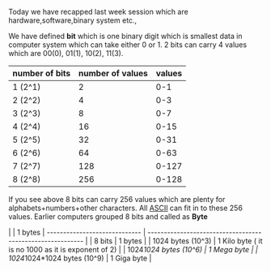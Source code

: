 Today we have recapped last week session which are hardware,software,binary system etc.,

We have defined __bit__ which is one binary digit which is smallest data in computer system which can take either 0 or 1. 2 bits can carry 4 values which are 00(0), 01(1), 10(2), 11(3).

   |    number of bits   |  number of values     |   values |
   | ------------------  | -----------------     |----------|
   |     1 (2^1)         |     2                 |   0-1    |
   |     2 (2^2)         |     4                 |   0-3    |
   |     3 (2^3)         |     8                 |   0-7    |
   |     4 (2^4)         |    16                 |   0-15   |
   |     5 (2^5)         |    32                 |   0-31   |
   |     6 (2^6)         |    64                 |   0-63   |
   |     7 (2^7)         |   128                 |   0-127  |
   |     8 (2^8)         |   256                 |   0-128  |

If you see above 8 bits can carry 256 values which are plenty for alphabets+numbers+other characters. All [ASCII](http://ascii.cl/) can fit in to these 256 values. Earlier computers grouped 8 bits and called as __Byte__


   |                                |     1 bytes                                                | -----------------------------    | ---------------------------------------------------------- |
   |     8 bits                     |     1 bytes                                                |
   |  1024 bytes    (10^3)          |     1 Kilo byte  ( it is no 1000 as it is exponent of 2)   |
   |  1024*1024 bytes  (10^6)       |     1 Mega byte                                            |
   |  1024*1024*1024 bytes  (10^9)  |     1 Giga byte                                            |




